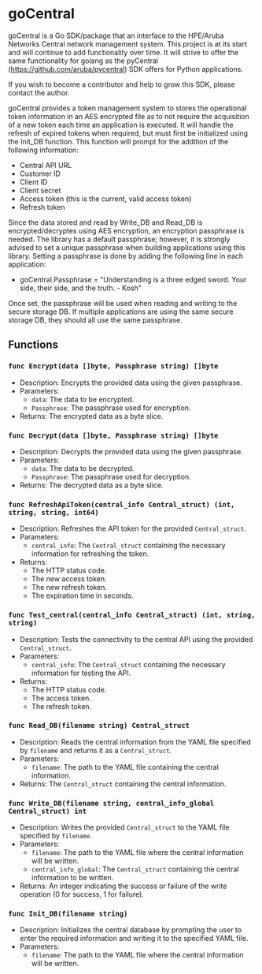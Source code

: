 # goCentral

goCentral is a Go SDK/package that an interface to the HPE/Aruba Networks Central network management system.  This project is at its start and will continue to add functionality over time.  It will strive to offer the same functionality for golang as the pyCentral (https://github.com/aruba/pycentral) SDK offers for Python applications.

If you wish to become a contributor and help to grow this SDK, please contact the author.

goCentral provides a token management system to stores the operational token information in an AES encrypted file as to not require the acquisition of a new token each time an application is executed.  It will handle the refresh of expired tokens when required, but must first be initialized using the Init_DB function.  This function will prompt for the addition of the following information:

  - Central API URL
  - Customer ID
  - Client ID
  - Client secret
  - Access token (this is the current, valid access token)
  - Refresh token

Since the data stored and read by Write_DB and Read_DB is encrypted/decryptes using AES encryption, an encryption passphrase is needed.  The library has a default passphrase; however, it is strongly advised to set a unique passphrase when building applications using this library.  Setting a passphrase is done by adding the following line in each application:

   - goCentral.Passphrase = "Understanding is a three edged sword. Your side, their side, and the truth. - Kosh"

Once set, the passphrase will be used when reading and writing to the secure storage DB.  If multiple applications are using the same secure storage DB, they should all use the same passphrase.

## Functions

### `func Encrypt(data []byte, Passphrase string) []byte`
- Description: Encrypts the provided data using the given passphrase.
- Parameters:
  - `data`: The data to be encrypted.
  - `Passphrase`: The passphrase used for encryption.
- Returns: The encrypted data as a byte slice.

### `func Decrypt(data []byte, Passphrase string) []byte`
- Description: Decrypts the provided data using the given passphrase.
- Parameters:
  - `data`: The data to be decrypted.
  - `Passphrase`: The passphrase used for decryption.
- Returns: The decrypted data as a byte slice.

### `func RefreshApiToken(central_info Central_struct) (int, string, string, int64)`
- Description: Refreshes the API token for the provided `Central_struct`.
- Parameters:
  - `central_info`: The `Central_struct` containing the necessary information for refreshing the token.
- Returns:
  - The HTTP status code.
  - The new access token.
  - The new refresh token.
  - The expiration time in seconds.

### `func Test_central(central_info Central_struct) (int, string, string)`
- Description: Tests the connectivity to the central API using the provided `Central_struct`.
- Parameters:
  - `central_info`: The `Central_struct` containing the necessary information for testing the API.
- Returns:
  - The HTTP status code.
  - The access token.
  - The refresh token.

### `func Read_DB(filename string) Central_struct`
- Description: Reads the central information from the YAML file specified by `filename` and returns it as a `Central_struct`.
- Parameters:
  - `filename`: The path to the YAML file containing the central information.
- Returns: The `Central_struct` containing the central information.

### `func Write_DB(filename string, central_info_global Central_struct) int`
- Description: Writes the provided `Central_struct` to the YAML file specified by `filename`.
- Parameters:
  - `filename`: The path to the YAML file where the central information will be written.
  - `central_info_global`: The `Central_struct` containing the central information to be written.
- Returns: An integer indicating the success or failure of the write operation (0 for success, 1 for failure).

### `func Init_DB(filename string)`
- Description: Initializes the central database by prompting the user to enter the required information and writing it to the specified YAML file.
- Parameters:
  - `filename`: The path to the YAML file where the central information will be written.


